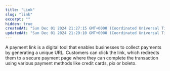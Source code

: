 ```yaml
---
title: "Link"
slug: "link"
excerpt: ""
hidden: true
createdAt: "Sun Dec 01 2024 21:27:15 GMT+0000 (Coordinated Universal Time)"
updatedAt: "Sun Dec 01 2024 21:29:10 GMT+0000 (Coordinated Universal Time)"
---
```

A payment link is a digital tool that enables businesses to collect payments by generating a unique URL. Customers can click the link, which redirects them to a secure payment page where they can complete the transaction using various payment methods like credit cards, pix or boleto.
